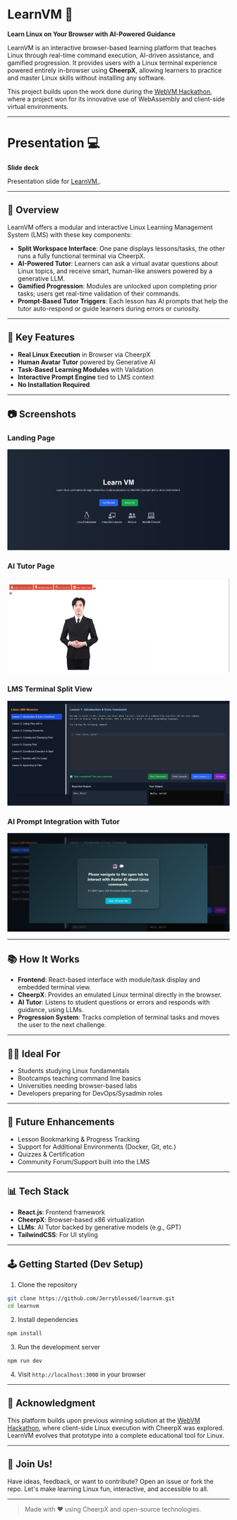 # LearnVM 🚀

**Learn Linux on Your Browser with AI-Powered Guidance**

LearnVM is an interactive browser-based learning platform that teaches Linux through real-time command execution, AI-driven assistance, and gamified progression. It provides users with a Linux terminal experience powered entirely in-browser using **CheerpX**, allowing learners to practice and master Linux skills without installing any software.

This project builds upon the work done during the [WebVM Hackathon](https://github.com/leaningtech/WebVMHackathon/blob/main/results2024.md), where a project won for its innovative use of WebAssembly and client-side virtual environments.

---

# Presentation 💻

**Slide deck**

Presentation slide for [LearnVM.](https://github.com/Jerryblessed/learnvm/blob/main/presentation/LearnVM.pptx).

---


## 📄 Overview

LearnVM offers a modular and interactive Linux Learning Management System (LMS) with these key components:

- **Split Workspace Interface**: One pane displays lessons/tasks, the other runs a fully functional terminal via CheerpX.
- **AI-Powered Tutor**: Learners can ask a virtual avatar questions about Linux topics, and receive smart, human-like answers powered by a generative LLM.
- **Gamified Progression**: Modules are unlocked upon completing prior tasks; users get real-time validation of their commands.
- **Prompt-Based Tutor Triggers**: Each lesson has AI prompts that help the tutor auto-respond or guide learners during errors or curiosity.

---

## 🚀 Key Features

- **Real Linux Execution** in Browser via CheerpX
- **Human Avatar Tutor** powered by Generative AI
- **Task-Based Learning Modules** with Validation
- **Interactive Prompt Engine** tied to LMS context
- **No Installation Required**

---

## 📷 Screenshots

### Landing Page
![Landing Page](https://github.com/Jerryblessed/learnvm/blob/main/images/Landing_page.png)

### AI Tutor Page
![AI Tutor Page](https://github.com/Jerryblessed/learnvm/blob/main/images/AI_tutor_page.png)

### LMS Terminal Split View
![CheerpX LMS View](https://github.com/Jerryblessed/learnvm/blob/main/images/charpx_LMS.png)

### AI Prompt Integration with Tutor
![Prompt Context Example](https://github.com/Jerryblessed/learnvm/blob/main/images/charpx_AItutor_prompt.png)

---

## 📚 How It Works

- **Frontend**: React-based interface with module/task display and embedded terminal view.
- **CheerpX**: Provides an emulated Linux terminal directly in the browser.
- **AI Tutor**: Listens to student questions or errors and responds with guidance, using LLMs.
- **Progression System**: Tracks completion of terminal tasks and moves the user to the next challenge.

---

## 👨‍💼 Ideal For

- Students studying Linux fundamentals
- Bootcamps teaching command line basics
- Universities needing browser-based labs
- Developers preparing for DevOps/Sysadmin roles

---

## 🧱 Future Enhancements

- Lesson Bookmarking & Progress Tracking
- Support for Additional Environments (Docker, Git, etc.)
- Quizzes & Certification
- Community Forum/Support built into the LMS

---

## 📊 Tech Stack

- **React.js**: Frontend framework
- **CheerpX**: Browser-based x86 virtualization
- **LLMs**: AI Tutor backed by generative models (e.g., GPT)
- **TailwindCSS**: For UI styling

---

## 🕹️ Getting Started (Dev Setup)

1. Clone the repository
```bash
git clone https://github.com/Jerryblessed/learnvm.git
cd learnvm
```

2. Install dependencies
```bash
npm install
```

3. Run the development server
```bash
npm run dev
```

4. Visit `http://localhost:3000` in your browser

---

## 🌟 Acknowledgment

This platform builds upon previous winning solution at the [WebVM Hackathon](https://github.com/leaningtech/WebVMHackathon/blob/main/results2024.md), where client-side Linux execution with CheerpX was explored. LearnVM evolves that prototype into a complete educational tool for Linux.

---

## 🙌 Join Us!
Have ideas, feedback, or want to contribute? Open an issue or fork the repo. Let's make learning Linux fun, interactive, and accessible to all.

---

> Made with ❤️ using CheerpX and open-source technologies.
